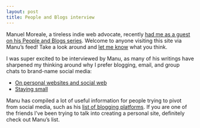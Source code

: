 ```yaml
---
layout: post
title: People and Blogs interview
---
```


Manuel Moreale, a tireless indie web advocate, recently
[had me as a guest on his People and Blogs series](https://manuelmoreale.com/pb-max-kapur).
Welcome to anyone visiting this site via Manu’s feed! Take a look around and
[let me know](mailto:max@maxkapur.com) what you think.

I was super excited to be interviewed by Manu, as many of his writings have
sharpened my thinking around why I prefer blogging, email, and group chats to
brand-name social media:

- [On personal websites and social web](https://manuelmoreale.com/on-personal-websites-and-social-web)
- [Staying small](https://manuelmoreale.com/small-scale-is-the-best-scale)

Manu has compiled a lot of useful information for people trying to pivot from
social media, such as his
[list of blogging platforms](https://manuelmoreale.com/blog-platforms). If you
are one of the friends I’ve been trying to talk into creating a personal site,
definitely check out Manu’s list.
